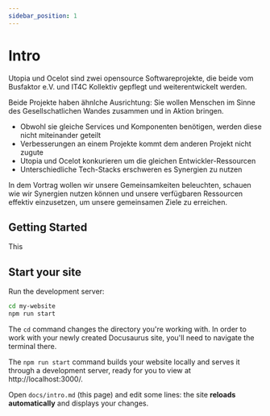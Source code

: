 ```yaml
---
sidebar_position: 1
---
```


# Intro

Utopia und Ocelot sind zwei opensource Softwareprojekte, die beide vom Busfaktor e.V. und IT4C Kollektiv gepflegt und weiterentwickelt werden.

Beide Projekte haben ähnlche Ausrichtung: Sie wollen Menschen im Sinne des Gesellschatlichen Wandes zusammen und in Aktion bringen. 

- Obwohl sie gleiche Services und Komponenten benötigen, werden diese nicht miteinander geteilt
- Verbesserungen an einem Projekte kommt dem anderen Projekt nicht zugute
- Utopia und Ocelot konkurieren um die gleichen Entwickler-Ressourcen
- Unterschiedliche Tech-Stacks erschweren es Synergien zu nutzen

In dem Vortrag wollen wir unsere Gemeinsamkeiten beleuchten, schauen wie wir Synergien nutzen können und unsere verfügbaren Ressourcen effektiv einzusetzen, um unsere gemeinsamen Ziele zu erreichen.

## Getting Started

This 



## Start your site

Run the development server:

```bash
cd my-website
npm run start
```

The `cd` command changes the directory you're working with. In order to work with your newly created Docusaurus site, you'll need to navigate the terminal there.

The `npm run start` command builds your website locally and serves it through a development server, ready for you to view at http://localhost:3000/.

Open `docs/intro.md` (this page) and edit some lines: the site **reloads automatically** and displays your changes.
